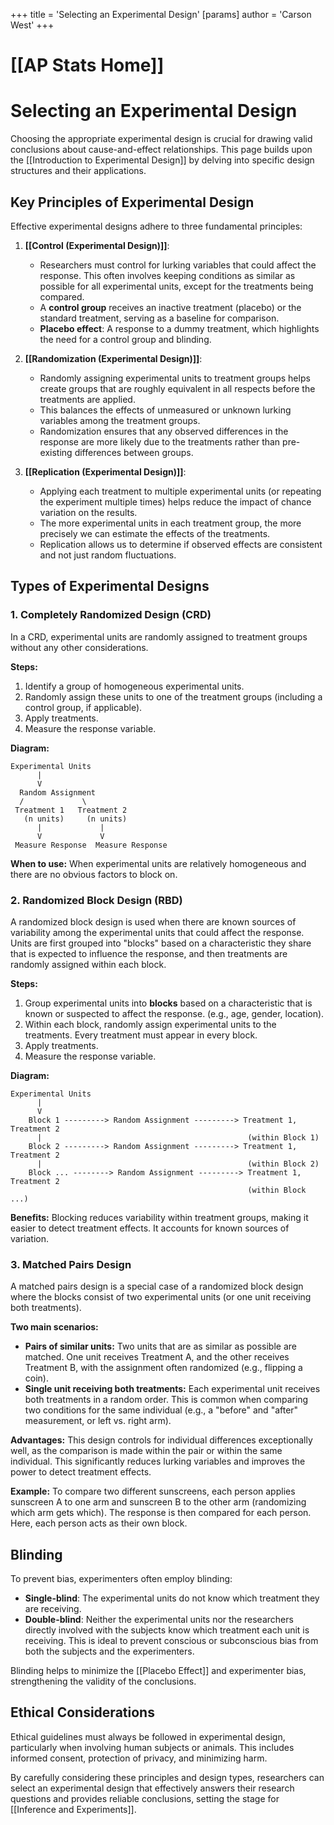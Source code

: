 +++
 title = 'Selecting an Experimental Design'
[params]
	author = 'Carson West'
+++
# [[AP Stats Home]]
# Selecting an Experimental Design

Choosing the appropriate experimental design is crucial for drawing valid conclusions about cause-and-effect relationships. This page builds upon the [[Introduction to Experimental Design]] by delving into specific design structures and their applications.

## Key Principles of Experimental Design

Effective experimental designs adhere to three fundamental principles:

1.  **[[Control (Experimental Design)]]**:
    *   Researchers must control for lurking variables that could affect the response. This often involves keeping conditions as similar as possible for all experimental units, except for the treatments being compared.
    *   A **control group** receives an inactive treatment (placebo) or the standard treatment, serving as a baseline for comparison.
    *   **Placebo effect**: A response to a dummy treatment, which highlights the need for a control group and blinding.

2.  **[[Randomization (Experimental Design)]]**:
    *   Randomly assigning experimental units to treatment groups helps create groups that are roughly equivalent in all respects before the treatments are applied.
    *   This balances the effects of unmeasured or unknown lurking variables among the treatment groups.
    *   Randomization ensures that any observed differences in the response are more likely due to the treatments rather than pre-existing differences between groups.

3.  **[[Replication (Experimental Design)]]**:
    *   Applying each treatment to multiple experimental units (or repeating the experiment multiple times) helps reduce the impact of chance variation on the results.
    *   The more experimental units in each treatment group, the more precisely we can estimate the effects of the treatments.
    *   Replication allows us to determine if observed effects are consistent and not just random fluctuations.

## Types of Experimental Designs

### 1. Completely Randomized Design (CRD)

In a CRD, experimental units are randomly assigned to treatment groups without any other considerations.

**Steps:**

1.  Identify a group of homogeneous experimental units.
2.  Randomly assign these units to one of the treatment groups (including a control group, if applicable).
3.  Apply treatments.
4.  Measure the response variable.

**Diagram:**

```
Experimental Units
      |
      V
  Random Assignment
  /             \
 Treatment 1   Treatment 2
   (n units)     (n units)
      |             |
      V             V
 Measure Response  Measure Response
```

**When to use:** When experimental units are relatively homogeneous and there are no obvious factors to block on.

### 2. Randomized Block Design (RBD)

A randomized block design is used when there are known sources of variability among the experimental units that could affect the response. Units are first grouped into "blocks" based on a characteristic they share that is expected to influence the response, and then treatments are randomly assigned within each block.

**Steps:**

1.  Group experimental units into **blocks** based on a characteristic that is known or suspected to affect the response. (e.g., age, gender, location).
2.  Within each block, randomly assign experimental units to the treatments. Every treatment must appear in every block.
3.  Apply treatments.
4.  Measure the response variable.

**Diagram:**

```
Experimental Units
      |
      V
    Block 1 ---------> Random Assignment ---------> Treatment 1, Treatment 2
      |                                              (within Block 1)
    Block 2 ---------> Random Assignment ---------> Treatment 1, Treatment 2
      |                                              (within Block 2)
    Block ... --------> Random Assignment ---------> Treatment 1, Treatment 2
                                                     (within Block ...)
```

**Benefits:** Blocking reduces variability within treatment groups, making it easier to detect treatment effects. It accounts for known sources of variation.

### 3. Matched Pairs Design

A matched pairs design is a special case of a randomized block design where the blocks consist of two experimental units (or one unit receiving both treatments).

**Two main scenarios:**

*   **Pairs of similar units:** Two units that are as similar as possible are matched. One unit receives Treatment A, and the other receives Treatment B, with the assignment often randomized (e.g., flipping a coin).
*   **Single unit receiving both treatments:** Each experimental unit receives both treatments in a random order. This is common when comparing two conditions for the same individual (e.g., a "before" and "after" measurement, or left vs. right arm).

**Advantages:** This design controls for individual differences exceptionally well, as the comparison is made within the pair or within the same individual. This significantly reduces lurking variables and improves the power to detect treatment effects.

**Example:**
To compare two different sunscreens, each person applies sunscreen A to one arm and sunscreen B to the other arm (randomizing which arm gets which). The response is then compared for each person. Here, each person acts as their own block.

## Blinding

To prevent bias, experimenters often employ blinding:

*   **Single-blind**: The experimental units do not know which treatment they are receiving.
*   **Double-blind**: Neither the experimental units nor the researchers directly involved with the subjects know which treatment each unit is receiving. This is ideal to prevent conscious or subconscious bias from both the subjects and the experimenters.

Blinding helps to minimize the [[Placebo Effect]] and experimenter bias, strengthening the validity of the conclusions.

## Ethical Considerations

Ethical guidelines must always be followed in experimental design, particularly when involving human subjects or animals. This includes informed consent, protection of privacy, and minimizing harm.

By carefully considering these principles and design types, researchers can select an experimental design that effectively answers their research questions and provides reliable conclusions, setting the stage for [[Inference and Experiments]].